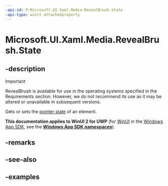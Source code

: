 ```yaml
---
-api-id: P:Microsoft.UI.Xaml.Media.RevealBrush.State
-api-type: winrt attachedproperty
---
```


# Microsoft.UI.Xaml.Media.RevealBrush.State

<!--
see GetState, and SetState
-->


## -description

> [!Important]
> RevealBrush is available for use in the operating systems specified in the Requirements section. However, we do not recommend its use as it may be altered or unavailable in subsequent versions.

Gets or sets the [pointer state](revealbrushstate.md) of an element.

**This documentation applies to WinUI 2 for UWP** (for [WinUI](/windows/apps/winui/winui3/) in the [Windows App SDK](/windows/apps/windows-app-sdk/), see the **[Windows App SDK namespaces](/windows/windows-app-sdk/api/winrt/)**).

## -remarks

## -see-also

## -examples


